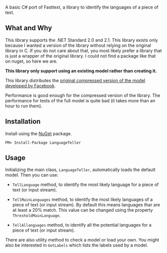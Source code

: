 ﻿A basic C# port of Fasttext, a library to identify the languages of a piece of text. 

## What and Why

This library supports the .NET Standard 2.0 and 2.1. This library exists only because I wanted a version of the library without relying on the original library in C. If you do not care about that, you most likely prefer a library that is just a wrapper of the original library. I could not find a package like that on nuget, so here we are.

**This library only support using an existing model rather than creating it.**

This library distributes the [original compressed version of the model developed by Facebook](https://fasttext.cc/docs/en/language-identification.html).

Performance is good enough for the compressed version of the library. The performance for tests of the full model is quite bad (it takes more than an hour to run them).

##  Installation

Install using the [NuGet](https://www.nuget.org/packages/LanguageTeller/) package.

```
PM> Install-Package LanguageTeller
```

##  Usage

Initializing the main class, `LanguageTeller`, automatically loads the default model. Then you can use:

- `TellLanguage` method, to identify the most likely language for a piece of text (or input stream).

- `TellMainLanguages` method, to identify the most likely languages of a piece of text (or input stream). By default this means languages thar are at least a 20% match. This value can be changed using the property `ThresholdMainLanguage`.

- `TellAllanguages` method, to identify all the potential languages for a piece of text (or input stream).

There are also utility method to check a model or load your own. You might also be interested in `GetLabels` which lists the labels used by a model.